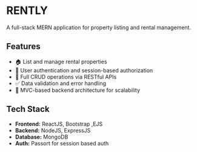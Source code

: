 # RENTLY

A full-stack MERN application for property listing and rental management.



## Features

- 🏠 List and manage rental properties
- 👥 User authentication and session-based authorization
- 🔄 Full CRUD operations via RESTful APIs
- ✅ Data validation and error handling
- 📁 MVC-based backend architecture for scalability

## Tech Stack

- **Frontend:** ReactJS, Bootstrap ,EJS 
- **Backend:** NodeJS, ExpressJS  
- **Database:** MongoDB  
- **Auth:** Passort for session based auth
